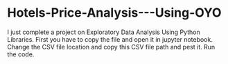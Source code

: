 # Hotels-Price-Analysis---Using-OYO
I just complete a project on Exploratory Data Analysis Using Python Libraries.
First you have to copy the file and open it in jupyter notebook.
Change the CSV file location and copy this  CSV file path and pest it.
Run the code. 
